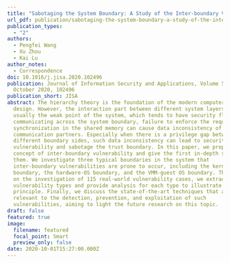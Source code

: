 ```yaml
---
title: "Sabotaging the System Boundary: A Study of the Inter-boundary Vulnerability"
url_pdf: publication/sabotaging-the-system-boundary-a-study-of-the-inter-boundary-vulnerability/JISA.pdf
publication_types:
  - "2"
authors:
  - Pengfei Wang
  - Xu Zhou
  - Kai Lu
author_notes:
  - Correspondence
doi: 10.1016/j.jisa.2020.102496
publication: Journal of Information Security and Applications, Volume 54,
  October 2020, 102496
publication_short: JISA
abstract: The hierarchy theory is the foundation of the modern computer system
  design. However, the interaction part between different system layers is
  usually the weak point of the system, which tends to have security flaws. When
  communicating across the system boundary, failure to enforce the required
  synchronization in the shared memory can cause data inconsistency of the
  communication partners. Especially when there is a privilege gap between
  different boundary sides, such data inconsistency can lead to security
  vulnerability and sabotage the trust boundary. In this paper, we propose the
  concept of inter-boundary vulnerability and give the first in-depth study of
  them. We investigate three typical boundaries in the system that
  inter-boundary vulnerabilities are prone to occur, including the kernel-user
  boundary, the hardware-OS boundary, and the VMM-guest OS boundary. Then, based
  on the investigation of 115 real-world vulnerability cases, we extract four
  vulnerability types and provide analysis for each type to illustrate the
  principle. Finally, we discuss the state-of-the-art techniques that are
  relevant to the detection, prevention, and exploitation of such
  vulnerabilities, aiming to light the future research on this topic.
draft: false
featured: true
image:
  filename: featured
  focal_point: Smart
  preview_only: false
date: 2020-10-01T15:27:00.000Z
---
```

